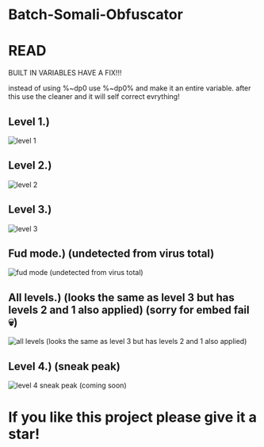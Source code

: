 # Batch-Somali-Obfuscator

# READ

BUILT IN VARIABLES HAVE A FIX!!!

instead of using %~dp0 use %~dp0% and make it an entire variable.
after this use the cleaner and it will self correct evrything!

## Level 1.)
![level 1](https://i.imgur.com/g6XpRIj.png)

## Level 2.)
![level 2](https://i.imgur.com/aQQe5wE.png)

## Level 3.)
![level 3](https://i.imgur.com/nVsqpmm.png)

## Fud mode.) (undetected from virus total)
![fud mode (undetected from virus total)](https://i.imgur.com/0gy7szh.png)

## All levels.) (looks the same as level 3 but has levels 2 and 1 also applied) (sorry for embed fail 💀)
![all levels (looks the same as level 3 but has levels 2 and 1 also applied)](https://i.imgur.com/g2vvIwo.jpeg)

## Level 4.) (sneak peak)
![level 4 sneak peak (coming soon)](https://i.imgur.com/PzmHc35.png)

# If you like this project please give it a star!
